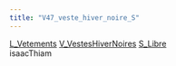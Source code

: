 ```yaml
---
title: "V47_veste_hiver_noire_S"
---
```


[L_Vetements](notes/equipements/L_Vetements.md) [V_VestesHiverNoires](notes/equipements/vetements/V_VestesHiverNoires.md) [S_Libre](notes/statut/S_Libre.md)\
isaacThiam